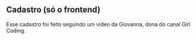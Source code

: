 ## Cadastro (só o frontend)

Esse cadastro foi feito seguindo um vídeo da Giovanna, dona do canal Girl Coding.